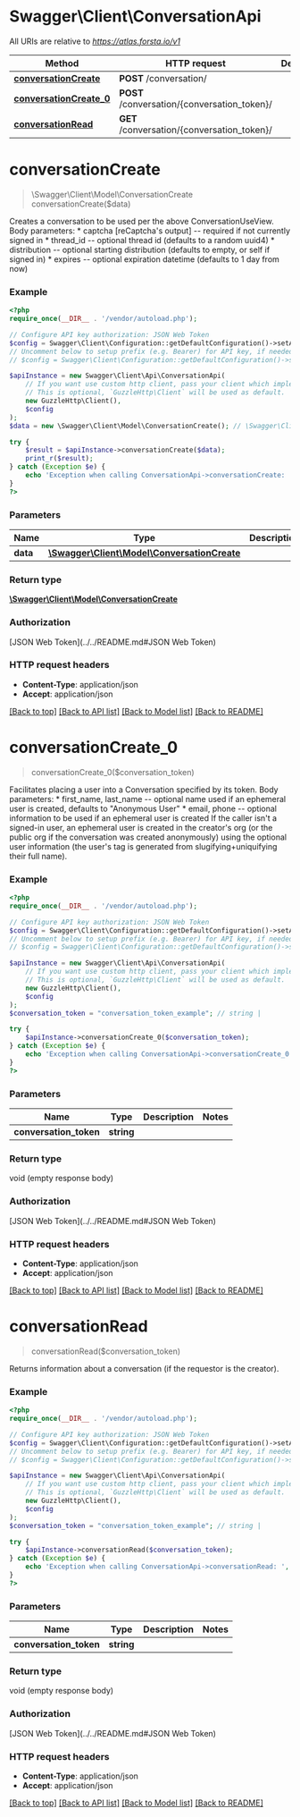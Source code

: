 # Swagger\Client\ConversationApi

All URIs are relative to *https://atlas.forsta.io/v1*

Method | HTTP request | Description
------------- | ------------- | -------------
[**conversationCreate**](ConversationApi.md#conversationCreate) | **POST** /conversation/ | 
[**conversationCreate_0**](ConversationApi.md#conversationCreate_0) | **POST** /conversation/{conversation_token}/ | 
[**conversationRead**](ConversationApi.md#conversationRead) | **GET** /conversation/{conversation_token}/ | 


# **conversationCreate**
> \Swagger\Client\Model\ConversationCreate conversationCreate($data)



Creates a conversation to be used per the above ConversationUseView.  Body parameters: * captcha [reCaptcha's output] -- required if not currently signed in * thread_id -- optional thread id (defaults to a random uuid4) * distribution -- optional starting distribution (defaults to empty, or self if signed in) * expires -- optional expiration datetime (defaults to 1 day from now)

### Example
```php
<?php
require_once(__DIR__ . '/vendor/autoload.php');

// Configure API key authorization: JSON Web Token
$config = Swagger\Client\Configuration::getDefaultConfiguration()->setApiKey('Authorization', 'YOUR_API_KEY');
// Uncomment below to setup prefix (e.g. Bearer) for API key, if needed
// $config = Swagger\Client\Configuration::getDefaultConfiguration()->setApiKeyPrefix('Authorization', 'Bearer');

$apiInstance = new Swagger\Client\Api\ConversationApi(
    // If you want use custom http client, pass your client which implements `GuzzleHttp\ClientInterface`.
    // This is optional, `GuzzleHttp\Client` will be used as default.
    new GuzzleHttp\Client(),
    $config
);
$data = new \Swagger\Client\Model\ConversationCreate(); // \Swagger\Client\Model\ConversationCreate | 

try {
    $result = $apiInstance->conversationCreate($data);
    print_r($result);
} catch (Exception $e) {
    echo 'Exception when calling ConversationApi->conversationCreate: ', $e->getMessage(), PHP_EOL;
}
?>
```

### Parameters

Name | Type | Description  | Notes
------------- | ------------- | ------------- | -------------
 **data** | [**\Swagger\Client\Model\ConversationCreate**](../Model/ConversationCreate.md)|  |

### Return type

[**\Swagger\Client\Model\ConversationCreate**](../Model/ConversationCreate.md)

### Authorization

[JSON Web Token](../../README.md#JSON Web Token)

### HTTP request headers

 - **Content-Type**: application/json
 - **Accept**: application/json

[[Back to top]](#) [[Back to API list]](../../README.md#documentation-for-api-endpoints) [[Back to Model list]](../../README.md#documentation-for-models) [[Back to README]](../../README.md)

# **conversationCreate_0**
> conversationCreate_0($conversation_token)



Facilitates placing a user into a Conversation specified by its token.  Body parameters: * first_name, last_name -- optional name used if an ephemeral user is created,                            defaults to \"Anonymous User\" * email, phone -- optional information to be used if an ephemeral user is created  If the caller isn't a signed-in user, an ephemeral user is created in the creator's org (or the public org if the conversation was created anonymously) using the optional user information (the user's tag is generated from slugifying+uniquifying their full name).

### Example
```php
<?php
require_once(__DIR__ . '/vendor/autoload.php');

// Configure API key authorization: JSON Web Token
$config = Swagger\Client\Configuration::getDefaultConfiguration()->setApiKey('Authorization', 'YOUR_API_KEY');
// Uncomment below to setup prefix (e.g. Bearer) for API key, if needed
// $config = Swagger\Client\Configuration::getDefaultConfiguration()->setApiKeyPrefix('Authorization', 'Bearer');

$apiInstance = new Swagger\Client\Api\ConversationApi(
    // If you want use custom http client, pass your client which implements `GuzzleHttp\ClientInterface`.
    // This is optional, `GuzzleHttp\Client` will be used as default.
    new GuzzleHttp\Client(),
    $config
);
$conversation_token = "conversation_token_example"; // string | 

try {
    $apiInstance->conversationCreate_0($conversation_token);
} catch (Exception $e) {
    echo 'Exception when calling ConversationApi->conversationCreate_0: ', $e->getMessage(), PHP_EOL;
}
?>
```

### Parameters

Name | Type | Description  | Notes
------------- | ------------- | ------------- | -------------
 **conversation_token** | **string**|  |

### Return type

void (empty response body)

### Authorization

[JSON Web Token](../../README.md#JSON Web Token)

### HTTP request headers

 - **Content-Type**: application/json
 - **Accept**: application/json

[[Back to top]](#) [[Back to API list]](../../README.md#documentation-for-api-endpoints) [[Back to Model list]](../../README.md#documentation-for-models) [[Back to README]](../../README.md)

# **conversationRead**
> conversationRead($conversation_token)



Returns information about a conversation (if the requestor is the creator).

### Example
```php
<?php
require_once(__DIR__ . '/vendor/autoload.php');

// Configure API key authorization: JSON Web Token
$config = Swagger\Client\Configuration::getDefaultConfiguration()->setApiKey('Authorization', 'YOUR_API_KEY');
// Uncomment below to setup prefix (e.g. Bearer) for API key, if needed
// $config = Swagger\Client\Configuration::getDefaultConfiguration()->setApiKeyPrefix('Authorization', 'Bearer');

$apiInstance = new Swagger\Client\Api\ConversationApi(
    // If you want use custom http client, pass your client which implements `GuzzleHttp\ClientInterface`.
    // This is optional, `GuzzleHttp\Client` will be used as default.
    new GuzzleHttp\Client(),
    $config
);
$conversation_token = "conversation_token_example"; // string | 

try {
    $apiInstance->conversationRead($conversation_token);
} catch (Exception $e) {
    echo 'Exception when calling ConversationApi->conversationRead: ', $e->getMessage(), PHP_EOL;
}
?>
```

### Parameters

Name | Type | Description  | Notes
------------- | ------------- | ------------- | -------------
 **conversation_token** | **string**|  |

### Return type

void (empty response body)

### Authorization

[JSON Web Token](../../README.md#JSON Web Token)

### HTTP request headers

 - **Content-Type**: application/json
 - **Accept**: application/json

[[Back to top]](#) [[Back to API list]](../../README.md#documentation-for-api-endpoints) [[Back to Model list]](../../README.md#documentation-for-models) [[Back to README]](../../README.md)

